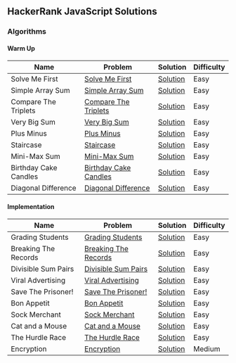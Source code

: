 ## HackerRank JavaScript Solutions

### Algorithms

#### Warm Up

| Name                  | Problem                                                                                      | Solution                                            | Difficulty |
| --------------------- | -------------------------------------------------------------------------------------------- | --------------------------------------------------- | ---------- |
| Solve Me First        | [Solve Me First](https://www.hackerrank.com/challenges/solve-me-first/)                      | [Solution](Algorithms/warmup/solve_me_first)        | Easy       |
| Simple Array Sum      | [Simple Array Sum](https://www.hackerrank.com/challenges/simple-array-sum/)                  | [Solution](Algorithms/warmup/simple_array_sum)      | Easy       |
| Compare The Triplets  | [Compare The Triplets](https://www.hackerrank.com/challenges/compare-the-triplets)           | [Solution](Algorithms/warmup/compare_the_triplets)  | Easy       |
| Very Big Sum          | [Very Big Sum](https://www.hackerrank.com/challenges/a-very-big-sum)                         | [Solution](Algorithms/warmup/very_big_sum)          | Easy       |
| Plus Minus            | [Plus Minus](https://www.hackerrank.com/challenges/plus-minus/problem)                       | [Solution](Algorithms/warmup/plus_minus)            | Easy       |
| Staircase             | [Staircase](https://www.hackerrank.com/challenges/staircase/problem)                         | [Solution](Algorithms/warmup/staircase)             | Easy       |
| Mini-Max Sum          | [Mini-Max Sum](https://www.hackerrank.com/challenges/mini-max-sum/problem)                   | [Solution](Algorithms/warmup/minimax_sum)           | Easy       |
| Birthday Cake Candles | [Birthday Cake Candles](https://www.hackerrank.com/challenges/birthday-cake-candles/problem) | [Solution](Algorithms/warmup/birthday_cake_candles) | Easy       |
| Diagonal Difference   | [Diagonal Difference](https://www.hackerrank.com/challenges/diagonal-difference/problem)     | [Solution](Algorithms/warmup/diagonal_difference)   | Easy       |

#### Implementation

| Name                 | Problem                                                                                               | Solution                                                  | Difficulty |
| -------------------- | ----------------------------------------------------------------------------------------------------- | --------------------------------------------------------- | ---------- |
| Grading Students     | [Grading Students](https://www.hackerrank.com/challenges/grading/problem)                             | [Solution](Algorithms/Implementation/grading_students)    | Easy       |
| Breaking The Records | [Breaking The Records](https://www.hackerrank.com/challenges/breaking-best-and-worst-records/problem) | [Solution](Algorithms/Implementation/breaking_the_record) | Easy       |
| Divisible Sum Pairs  | [Divisible Sum Pairs](https://www.hackerrank.com/challenges/divisible-sum-pairs/problem)              | [Solution](Algorithms/Implementation/divisible_sum_pairs) | Easy       |
| Viral Advertising    | [Viral Advertising](https://www.hackerrank.com/challenges/strange-advertising/problem)                | [Solution](Algorithms/Implementation/viral_advertising)   | Easy       |
| Save The Prisoner!   | [Save The Prisoner!](https://www.hackerrank.com/challenges/save-the-prisoner/problem)                 | [Solution](Algorithms/Implementation/save_the_prisoner)   | Easy       |
| Bon Appetit          | [Bon Appetit](https://www.hackerrank.com/challenges/bon-appetit/problem)                              | [Solution](Algorithms/Implementation/bon_appetit)         | Easy       |
| Sock Merchant        | [Sock Merchant](https://www.hackerrank.com/challenges/sock-merchant/problem)                          | [Solution](Algorithms/Implementation/sock_merchant)       | Easy       |
| Cat and a Mouse      | [Cat and a Mouse](https://www.hackerrank.com/challenges/cats-and-a-mouse/problem)                     | [Solution](Algorithms/Implementation/cat_and_mouse)       | Easy       |
| The Hurdle Race      | [The Hurdle Race](https://www.hackerrank.com/challenges/the-hurdle-race/problem)                      | [Solution](Algorithms/Implementation/hurdle_race)         | Easy       |
| Encryption           | [Encryption](https://www.hackerrank.com/challenges/encryption/problem)                                | [Solution](Algorithms/Implementation/encryption)          | Medium     |
